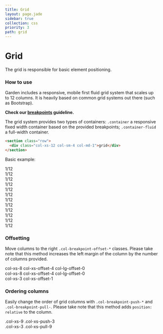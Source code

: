 ```yaml
---
title: Grid
layout: page.jade
sidebar: true
collection: css
priority: 3
path: grid
---
```


# Grid
<p class="lead">The grid is responsible for basic element positioning.</p>

### How to use

Garden includes a responsive, mobile first fluid grid system that scales up to 12 columns. It is heavily based on common grid systems out there (such as Bootstrap).

**Check our [breakpoints](css/utils.html#breakpoints) guideline.**

The grid system provides two types of containers: `.container` a responsive fixed
width container based on the provided breakpoints; `.container-fluid` a full-width
container.

```html
<section class="row">
  <div class="col-xs-12 col-sm-4 col-md-1">grid</div>
</section>
```

Basic example:

<div class="example">
  <section class="row">
    <div class="col-xs-12 col-sm-4 col-md-1"><div>1/12</div></div>
    <div class="col-xs-12 col-sm-4 col-md-1"><div>1/12</div></div>
    <div class="col-xs-12 col-sm-4 col-md-1"><div>1/12</div></div>
    <div class="col-xs-12 col-sm-4 col-md-1"><div>1/12</div></div>
    <div class="col-xs-12 col-sm-4 col-md-1"><div>1/12</div></div>
    <div class="col-xs-12 col-sm-4 col-md-1"><div>1/12</div></div>
    <div class="col-xs-12 col-sm-4 col-md-1"><div>1/12</div></div>
    <div class="col-xs-12 col-sm-4 col-md-1"><div>1/12</div></div>
    <div class="col-xs-12 col-sm-4 col-md-1"><div>1/12</div></div>
    <div class="col-xs-12 col-sm-4 col-md-1"><div>1/12</div></div>
    <div class="col-xs-12 col-sm-4 col-md-1"><div>1/12</div></div>
    <div class="col-xs-12 col-sm-4 col-md-1"><div>1/12</div></div>
  </section>
</div>

### Offsetting
Move columns to the right `.col-breakpoint-offset-*` classes. Please take note
that this method increases the left margin of the column by the number of
columns provided.

<div class="example">
  <section class="row">
    <div class="col-xs-8 col-xs-offset-4 col-lg-offset-0">
      <div>col-xs-8 col-xs-offset-4 col-lg-offset-0</div>
    </div>
  </section>

  <section class="row">
    <div class="col-xs-4 col-xs-offset-4">
      <div>col-xs-8 col-xs-offset-4 col-lg-offset-0</div>
    </div>
    <div class="col-xs-3 col-xs-offset-1">
      <div>col-xs-3 col-xs-offset-1</div>
    </div>
  </section>
</div>

### Ordering columns
Easily change the order of grid columns with `.col-breakpoint-push-*` and
`.col-breakpoint-pull-`. Please take note that this method adds `position:
relative` to the column.

<div class="example">
  <section class="row">
    <div class="col-xs-9 col-xs-push-3">
      <div>.col-xs-9 .col-xs-push-3</div>
    </div>
    <div class="col-xs-3 col-xs-pull-9">
      <div>.col-xs-3 .col-xs-pull-9</div>
    </div>
  </section>
</div>
